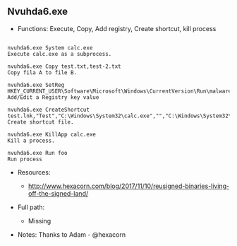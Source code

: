 ## Nvuhda6.exe
* Functions: Execute, Copy, Add registry, Create shortcut, kill process
```

nvuhda6.exe System calc.exe
Execute calc.exe as a subprocess.

nvuhda6.exe Copy test.txt,test-2.txt
Copy fila A to file B.

nvuhda6.exe SetReg HKEY_CURRENT_USER\Software\Microsoft\Windows\CurrentVersion\Run\malware=malware.exe
Add/Edit a Registry key value

nvuhda6.exe CreateShortcut test.lnk,"Test","C:\Windows\System32\calc.exe","","C:\Windows\System32\"
Create shortcut file.

nvuhda6.exe KillApp calc.exe
Kill a process.

nvuhda6.exe Run foo
Run process
```
   
* Resources:   
  * http://www.hexacorn.com/blog/2017/11/10/reusigned-binaries-living-off-the-signed-land/
   
* Full path:   
  * Missing
   
* Notes: Thanks to Adam - @hexacorn  
   
